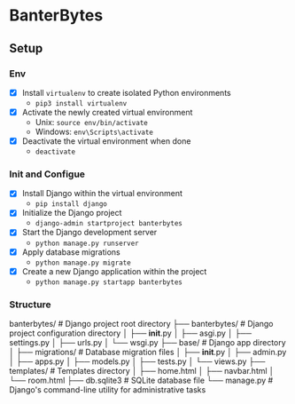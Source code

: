 # BanterBytes

## Setup

### Env

- [x] Install `virtualenv` to create isolated Python environments
  - `pip3 install virtualenv`
- [x] Activate the newly created virtual environment
  - Unix: `source env/bin/activate`
  - Windows: `env\Scripts\activate`
- [x] Deactivate the virtual environment when done
  - `deactivate`

### Init and Configue

- [x] Install Django within the virtual environment
  - `pip install django`
- [x] Initialize the Django project
  - `django-admin startproject banterbytes`
- [x] Start the Django development server
  - `python manage.py runserver`
- [x] Apply database migrations 
  - `python manage.py migrate`
- [x] Create a new Django application within the project
  - `python manage.py startapp banterbytes` 

### Structure

banterbytes/                    # Django project root directory
├── banterbytes/                # Django project configuration directory
│   ├── __init__.py
│   ├── asgi.py
│   ├── settings.py
│   ├── urls.py
│   └── wsgi.py
├── base/                       # Django app directory
│   ├── migrations/             # Database migration files
│   ├── __init__.py
│   ├── admin.py
│   ├── apps.py
│   ├── models.py
│   ├── tests.py
│   └── views.py
├── templates/                  # Templates directory
│   ├── home.html
│   ├── navbar.html
│   └── room.html
├── db.sqlite3                  # SQLite database file
└── manage.py                   # Django's command-line utility for administrative tasks